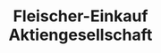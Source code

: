 ---
title: "Fleischer-Einkauf Aktiengesellschaft"
url: /bad-oldesloe/fleischer-einkauf-aktiengesellschaft/
shop: Metzgerei
---